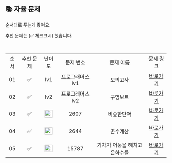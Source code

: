 ## 📚 자율 문제

순서대로 푸는게 좋아요.

추천 문제는 (✅ 체크표시) 했습니다.

<br/>
<table>
  <tr>
    <td align="center">순서</td>
    <td align="center">추천 문제</td>
    <td align="center">난이도</td>
    <td align="center">문제 번호</td>
    <td align="center">문제 이름</td>
    <td align="center">문제 링크</td>
  </tr>
  <tr>
    <td align="center">01</td>
    <td align="center">✅</td>
    <td align="center">lv1</td>
    <td align="center">프로그래머스 lv1</td>
    <td align="center">모의고사</td>
    <td align="center"><a href="https://school.programmers.co.kr/learn/courses/30/lessons/42840">바로가기</a></td>
  </tr>
  <tr>
    <td align="center">02</td>
    <td align="center">✅</td>
    <td align="center">lv2</td>
    <td align="center">프로그래머스 lv2</td>
    <td align="center">구명보트</td>
    <td align="center"><a href="https://school.programmers.co.kr/learn/courses/30/lessons/42885">바로가기</a></td>
  </tr>
  <tr>
    <td align="center">03</td>
    <td align="center">✅</td>
    <td align="center"><img height="23px" width="25px" src="https://d2gd6pc034wcta.cloudfront.net/tier/9.svg"></td>
    <td align="center">2607</td>
    <td align="center">비슷한단어</td>
    <td align="center"><a href="https://www.acmicpc.net/problem/2607">바로가기</a></td>
  </tr>
  <tr>
    <td align="center">04</td>
    <td align="center">✅</td>
    <td align="center"><img height="23px" width="25px" src="https://d2gd6pc034wcta.cloudfront.net/tier/9.svg"></td>
    <td align="center">2644</td>
    <td align="center">촌수계산</td>
    <td align="center"><a href="https://www.acmicpc.net/problem/2644">바로가기</a></td>
  </tr>
  <tr>
    <td align="center">05</td>
    <td align="center">✅</td>
    <td align="center"><img height="23px" width="25px" src="https://d2gd6pc034wcta.cloudfront.net/tier/9.svg"></td>
    <td align="center">15787</td>
    <td align="center">기차가 어둠을 헤치고 은하수를</td>
    <td align="center"><a href="https://www.acmicpc.net/problem/15787">바로가기</a></td>
  </tr>
</table>
<br/><br/>
